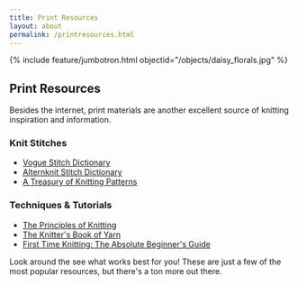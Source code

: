 ```yaml
---
title: Print Resources
layout: about
permalink: /printresources.html
---
```

{% include feature/jumbotron.html objectid="/objects/daisy_florals.jpg" %}

## Print Resources
Besides the internet, print materials are another excellent source of knitting inspiration and information. 

### Knit Stitches
  
<ul>
<li><a href="https://www.vogueknitting.com/ultimatestitchdictionary/">Vogue Stitch Dictionary</a></li>
<li><a href="https://www.andrearangel.com/alterknit-stitch-dictionary">Alternknit Stitch Dictionary</a></li> 
<li><a href="https://www.amazon.com/Treasury-Knitting-Patterns-Barbara-Walker/dp/0942018168/ref=asc_df_0942018168/?tag=hyprod-20&linkCode=df0&hvadid=312176357204&hvpos=&hvnetw=g&hvrand=10547079941598120338&hvpone=&hvptwo=&hvqmt=&hvdev=c&hvdvcmdl=&hvlocint=&hvlocphy=9016165&hvtargid=pla-486973475013&psc=1&tag=&ref=&adgrpid=60258871857&hvpone=&hvptwo=&hvadid=312176357204&hvpos=&hvnetw=g&hvrand=10547079941598120338&hvqmt=&hvdev=c&hvdvcmdl=&hvlocint=&hvlocphy=9016165&hvtargid=pla-486973475013">A Treasury of Knitting Patterns</a></li> 
</ul>
  
### Techniques & Tutorials

<ul>
<li><a href="https://verypink.com/](https://www.amazon.com/Principles-Knitting-June-Hemmons-Hiatt/dp/1416535179/ref=sr_1_1?gclid=Cj0KCQiAg_KbBhDLARIsANx7wAyEh_i3aww9SlEmth_ZgfHzAdQWQIJjQ4oYExbLcWbkeDGkhpUI2R8aAlCZEALw_wcB&hvadid=241629259127&hvdev=c&hvlocphy=9016165&hvnetw=g&hvqmt=e&hvrand=16701055656138438520&hvtargid=kwd-299131137286&hydadcr=22566_10355100&keywords=the+principles+of+knitting&qid=1669116133&sr=8-1">The Principles of Knitting</a></li> 
<li><a href="https://www.amazon.com/Knitters-Book-Yarn-Ultimate-Choosing/dp/0307352161">The Knitter's Book of Yarn</a></li>
  <li><a href="https://www.amazon.com/First-Time-Knitting-Carri-Hammett-ebook/dp/B00MIWV0D4">First Time Knitting: The Absolute Beginner's Guide</a></li> 
</ul>

Look around the see what works best for you! These are just a few of the most popular resources, but there's a ton more out there. 
